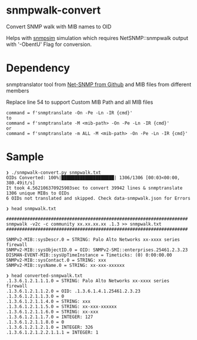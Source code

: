 # snmpwalk-convert
Convert SNMP walk with MIB names to OID 

Helps with [snmpsim](https://github.com/etingof/snmpsim) simulation which requires NetSNMP::snmpwalk output with '-ObentU' Flag for conversion.

# Dependency

snmptranslator tool from [Net-SNMP from Github](https://github.com/net-snmp/net-snmp) and MIB files from different members

Replace line 54 to support Custom MIB Path and all MIB files
```
command = f'snmptranslate -On -Pe -Ln -IR {cmd}'
to
command = f'snmptranslate -M <mib-path> -On -Pe -Ln -IR {cmd}'
or
command = f'snmptranslate -m ALL -M <mib-path> -On -Pe -Ln -IR {cmd}'
```

# Sample
```
❯ ./snmpwalk-convert.py snmpwalk.txt
OIDs Converted: 100%|████████████████████| 1306/1306 [00:03<00:00, 380.49it/s]
It took 4.562106370925903sec to convert 39942 lines & snmptranslate 1306 unique MIBs to OIDs
6 OIDs not translated and skipped. Check data-snmpwalk.json for Errors
```

```
❯ head snmpwalk.txt

##################################################################### 
snmpwalk -v2c -c community xx.xx.xx.xx .1.3 >> snmpwalk.txt
#####################################################################

SNMPv2-MIB::sysDescr.0 = STRING: Palo Alto Networks xx-xxxx series firewall
SNMPv2-MIB::sysObjectID.0 = OID: SNMPv2-SMI::enterprises.25461.2.3.23
DISMAN-EVENT-MIB::sysUpTimeInstance = Timeticks: (0) 0:00:00.00
SNMPv2-MIB::sysContact.0 = STRING: xxx
SNMPv2-MIB::sysName.0 = STRING: xx-xxx-xxxxxx
```

```
❯ head converted-snmpwalk.txt
.1.3.6.1.2.1.1.1.0 = STRING: Palo Alto Networks xx-xxxx series firewall
.1.3.6.1.2.1.1.2.0 = OID: .1.3.6.1.4.1.25461.2.3.23
.1.3.6.1.2.1.1.3.0 = 0
.1.3.6.1.2.1.1.4.0 = STRING: xxx
.1.3.6.1.2.1.1.5.0 = STRING: xx-xxx-xxxxxx
.1.3.6.1.2.1.1.6.0 = STRING: xx-xxx
.1.3.6.1.2.1.1.7.0 = INTEGER: 127
.1.3.6.1.2.1.1.8.0 = 0
.1.3.6.1.2.1.2.1.0 = INTEGER: 326
.1.3.6.1.2.1.2.2.1.1.1 = INTEGER: 1
```
